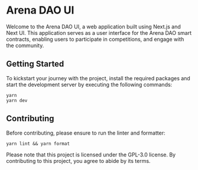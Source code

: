 # Arena DAO UI

Welcome to the Arena DAO UI, a web application built using Next.js and Next UI. This application serves as a user interface for the Arena DAO smart contracts, enabling users to participate in competitions, and engage with the community.

## Getting Started

To kickstart your journey with the project, install the required packages and start the development server by executing the following commands:

    yarn
    yarn dev

## Contributing

Before contributing, please ensure to run the linter and formatter:

    yarn lint && yarn format

Please note that this project is licensed under the GPL-3.0 license. By contributing to this project, you agree to abide by its terms.
